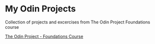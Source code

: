 # My Odin Projects

Collection of projects and excercises from The Odin Project Foundations course

[The Odin Project - Foundations Course](https://www.theodinproject.com/paths/foundations/courses/foundations)
